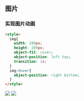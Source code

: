 ## 图片
### 实现图片动画
```html
<style>
  img{
    width: 200px;
    height: 200px;
    object-fit: cover;
    object-position: left top;
    transition: 1s;
  }
  img:hover{
    object-position: right bottom;
  }
</style>
```
![](https://pcsdata.baidu.com/thumbnail/c6d7d3913qa8b2f010e29ddd9a8be85c?fid=2444334307-16051585-811714223113199&rt=pr&sign=FDTAER-yUdy3dSFZ0SVxtzShv1zcMqd-Fdx4A0E2U%2BNVvvyZvfjzKxph1NE%3D&expires=48h&chkv=0&chkbd=0&chkpc=&dp-logid=100324805193650708&dp-callid=0&time=1681462800&bus_no=26&size=c1600_u1600&quality=100&vuk=-&ft=video)
![](https://pcsdata.baidu.com/thumbnail/608709adag7668ddb381bab14ba57208?fid=2444334307-16051585-385393553952759&rt=pr&sign=FDTAER-yUdy3dSFZ0SVxtzShv1zcMqd-CXCIepT7d0DE3gj7AGdimvUqDPA%3D&expires=48h&chkv=0&chkbd=0&chkpc=&dp-logid=100324805193650708&dp-callid=0&time=1681462800&bus_no=26&size=c1600_u1600&quality=100&vuk=-&ft=video)
